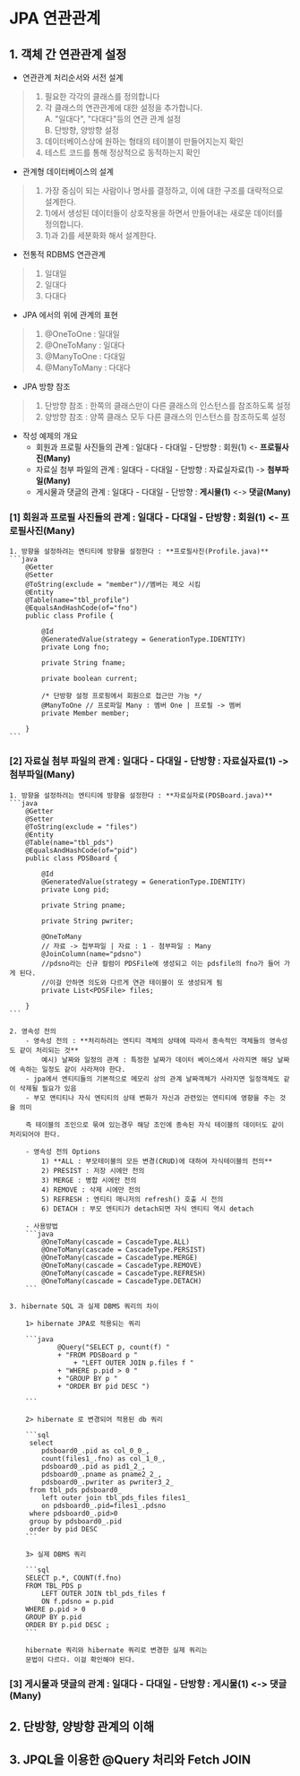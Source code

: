 # JPA 연관관계

## 1. 객체 간 연관관계 설정  

- 연관관계 처리순서와 서전 설계    
> 1) 필요한 각각의 클래스를 정의합니다    
> 2) 각 클래스의 연관관계에 대한 설정을 추가합니다.  
>	A. "일대다", "다대다"등의 연관 관계 설정  
>	B. 단방향, 양방향 설정  
> 3) 데이터베이스상에 원하는 형태의 테이블이 만들어지는지 확인   
> 4) 테스트 코드를 통해 정상적으로 동적하는지 확인  
  
- 관계형 데이터베이스의 설계  
> 1) 가장 중심이 되는 사람이나 명사를 결정하고, 이에 대한 구조를 대략적으로 설계한다.  
> 2) 1)에서 생성된 데이터들이 상호작용을 하면서 만들어내는 새로운 데이터를 정의합니다.  
> 3) 1)과 2)를 세분화화 해서 설계한다.   
  
- 전통적 RDBMS 연관관계
> 1) 일대일  
> 2) 일대다  
> 3) 다대다  

- JPA 에서의 위에 관계의 표현 
> 1) @OneToOne : 일대일
> 2) @OneToMany : 일대다
> 3) @ManyToOne : 다대일
> 4) @ManyToMany : 다대다

- JPA 방향 참조 
> 1) 단방향 참조 : 한쪽의 클래스만이 다른 클래스의 인스턴스를 참조하도록 설정  
> 2) 양방향 참조 : 양쪽 클래스 모두 다른 클래스의 인스턴스를 참조하도록 설정

- 작성 예제의 개요 
	- 회원과 프로필 사진들의 관계 : 일대다 - 다대일 - 단방향 : 회원(1) <- **프로필사진(Many)**
	- 자료실 첨부 파일의 관계 : 일대다 - 다대일 - 단방향 : 자료실자료(1) -> **첨부파일(Many)** 		
	- 게시물과 댓글의 관계 : 일대다 - 다대일 - 단방향 : **게시물(1)** <-> **댓글(Many)** 
	
### [1] 회원과 프로필 사진들의 관계 : 일대다 - 다대일 - 단방향 : 회원(1) <- 프로필사진(Many) 

	1. 방향을 설정하려는 엔티티에 방향을 설정한다 : **프로필사진(Profile.java)**
	```java
		@Getter
		@Setter
		@ToString(exclude = "member")//멤버는 제오 시킴
		@Entity
		@Table(name="tbl_profile")
		@EqualsAndHashCode(of="fno")
		public class Profile {
			
			@Id
			@GeneratedValue(strategy = GenerationType.IDENTITY)
			private Long fno;
			
			private String fname;
			
			private boolean current;
			
			/* 단방향 설정 프로핑에서 회원으로 접근만 가능 */
			@ManyToOne // 프로파일 Many : 멤버 One | 프로필 -> 멤버 
			private Member member;
		
		}
	```

### [2] 자료실 첨부 파일의 관계 : 일대다 - 다대일 - 단방향 : 자료실자료(1) -> 첨부파일(Many) 
	1. 방향을 설정하려는 엔티티에 방향을 설정한다 : **자료실자료(PDSBoard.java)**  
	```java
		@Getter
		@Setter
		@ToString(exclude = "files")
		@Entity
		@Table(name="tbl_pds")
		@EqualsAndHashCode(of="pid")
		public class PDSBoard {
			
			@Id
			@GeneratedValue(strategy = GenerationType.IDENTITY)
			private Long pid;
			
			private String pname;
			
			private String pwriter;
			
			@OneToMany 
			// 자료 -> 첩부파일 | 자료 : 1 - 첨부파일 : Many 
			@JoinColumn(name="pdsno") 
			//pdsno라는 신규 컬럼이 PDSFile에 생성되고 이는 pdsfile의 fno가 들어 가게 된다. 
			//이걸 안하면 의도와 다르게 연관 테이블이 또 생성되게 됨
			private List<PDSFile> files;
		
		}			
	```
	
	2. 영속성 전의
		- 영속성 전의 : **처리하려는 엔티티 객체의 상태에 따라서 종속적인 객체들의 영속성도 같이 처리되는 것**
			예시) 날짜와 일정의 관계 : 특정한 날짜가 데이터 베이스에서 사라지면 해당 날짜에 속하는 일정도 같이 사라져야 한다.
		- jpa에서 엔티티들의 기본적으로 메모리 상의 관계 날짜객체가 사라지면 일정객체도 같이 삭제될 필요가 있음
		- 부모 앤티티나 자식 엔티티의 상태 변화가 자신과 관련있는 엔티티에 영향을 주는 것을 의미
	
		즉 테이블의 조인으로 묶여 있는경우 해당 조인에 종속된 자식 테이블의 데이터도 같이 처리되어야 한다.
		
		- 영속성 전의 Options 
			1) **ALL : 부모테이블의 모든 변경(CRUD)에 대하여 자식테이블의 전의**  
			2) PRESIST : 저장 시에만 전의 
			3) MERGE : 병합 시에만 전의
			4) REMOVE : 삭제 시에만 전의
			5) REFRESH : 엔티티 매니저의 refresh() 호출 시 전의
			6) DETACH : 부모 엔티티가 detach되면 자식 엔티티 역시 detach  
			
		- 사용방법 
		```java
			@OneToMany(cascade = CascadeType.ALL)
			@OneToMany(cascade = CascadeType.PERSIST)
			@OneToMany(cascade = CascadeType.MERGE)
			@OneToMany(cascade = CascadeType.REMOVE)
			@OneToMany(cascade = CascadeType.REFRESH)
			@OneToMany(cascade = CascadeType.DETACH)
		```
	
	3. hibernate SQL 과 실제 DBMS 쿼리의 차이
		
		1> hibernate JPA로 적용되는 쿼리
				
		```java
				@Query("SELECT p, count(f) "
				+ "FROM PDSBoard p "
					+ "LEFT OUTER JOIN p.files f "
				+ "WHERE p.pid > 0 "
				+ "GROUP BY p "
				+ "ORDER BY pid DESC ")
		
		```
		 
		2> hibernate 로 변경되어 적용된 db 쿼리
		 
		```sql		 
		 select 
		 	pdsboard0_.pid as col_0_0_, 
		 	count(files1_.fno) as col_1_0_, 
		 	pdsboard0_.pid as pid1_2_, 
		 	pdsboard0_.pname as pname2_2_, 
		 	pdsboard0_.pwriter as pwriter3_2_ 
		 from tbl_pds pdsboard0_ 
		 	left outer join tbl_pds_files files1_ 
		 	on pdsboard0_.pid=files1_.pdsno 
		 where pdsboard0_.pid>0 
		 group by pdsboard0_.pid 
		 order by pid DESC
		```
				 
		3> 실제 DBMS 쿼리
				 
		```sql
		SELECT p.*, COUNT(f.fno) 
		FROM TBL_PDS p 
			LEFT OUTER JOIN tbl_pds_files f 
			ON f.pdsno = p.pid
		WHERE p.pid > 0 
		GROUP BY p.pid
		ORDER BY p.pid DESC ;
		```
			
		hibernate 쿼리와 hibernate 쿼리로 변경한 실제 쿼리는
		문법이 다르다. 이걸 확인해야 된다.
		
	
	
				

### [3] 게시물과 댓글의 관계 : 일대다 - 다대일 - 단방향 : 게시물(1) <-> 댓글(Many) 

## 2. 단방향, 양방향 관계의 이해




## 3. JPQL을 이용한 @Query 처리와 Fetch JOIN
